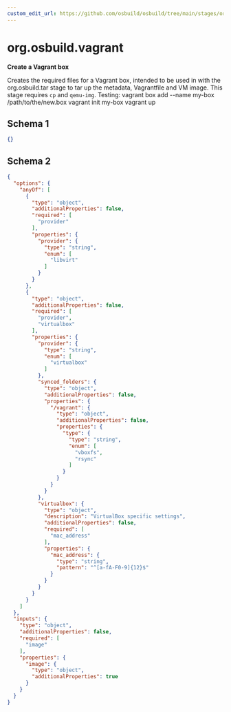 ```yaml
---
custom_edit_url: https://github.com/osbuild/osbuild/tree/main/stages/org.osbuild.vagrant.meta.json
---
```

# org.osbuild.vagrant
<!--
[//]: # ( DO NOT MODIFY THIS FILE! )
[//]: # ( This content is generated by `scripts/pull_osbuild_modules.py` )
[//]: # ( Rather change the source of this: https://github.com/osbuild/osbuild/tree/main/stages/org.osbuild.vagrant.meta.json )
-->

**Create a Vagrant box**

Creates the required files for a Vagrant box, intended to be used in with the
org.osbuild.tar stage to tar up the metadata, Vagrantfile and VM image.
This stage requires `cp` and `qemu-img`.
Testing:
vagrant box add --name my-box /path/to/the/new.box
vagrant init my-box
vagrant up

## Schema 1

```json
{}
```

## Schema 2

```json
{
  "options": {
    "anyOf": [
      {
        "type": "object",
        "additionalProperties": false,
        "required": [
          "provider"
        ],
        "properties": {
          "provider": {
            "type": "string",
            "enum": [
              "libvirt"
            ]
          }
        }
      },
      {
        "type": "object",
        "additionalProperties": false,
        "required": [
          "provider",
          "virtualbox"
        ],
        "properties": {
          "provider": {
            "type": "string",
            "enum": [
              "virtualbox"
            ]
          },
          "synced_folders": {
            "type": "object",
            "additionalProperties": false,
            "properties": {
              "/vagrant": {
                "type": "object",
                "additionalProperties": false,
                "properties": {
                  "type": {
                    "type": "string",
                    "enum": [
                      "vboxfs",
                      "rsync"
                    ]
                  }
                }
              }
            }
          },
          "virtualbox": {
            "type": "object",
            "description": "VirtualBox specific settings",
            "additionalProperties": false,
            "required": [
              "mac_address"
            ],
            "properties": {
              "mac_address": {
                "type": "string",
                "pattern": "^[a-fA-F0-9]{12}$"
              }
            }
          }
        }
      }
    ]
  },
  "inputs": {
    "type": "object",
    "additionalProperties": false,
    "required": [
      "image"
    ],
    "properties": {
      "image": {
        "type": "object",
        "additionalProperties": true
      }
    }
  }
}
```
